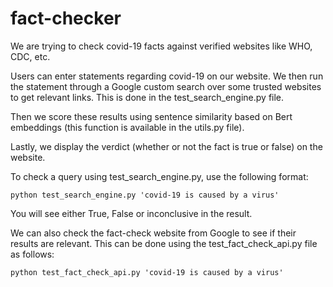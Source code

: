 # fact-checker
We are trying to check covid-19 facts against verified websites like WHO, CDC, etc.

Users can enter statements regarding covid-19 on our website. We then run the statement through a Google custom search over some trusted websites to get relevant links. 
This is done in the test_search_engine.py file.

Then we score these results using sentence similarity based on Bert embeddings (this function is available in the utils.py file).

Lastly, we display the verdict (whether or not the fact is true or false) on the website. 

To check a query using test_search_engine.py, use the following format:

```
python test_search_engine.py 'covid-19 is caused by a virus'
```
You will see either True, False or inconclusive in the result.

We can also check the fact-check website from Google to see if their results are relevant. This can be done using the test_fact_check_api.py file as follows:

```
python test_fact_check_api.py 'covid-19 is caused by a virus'
```


